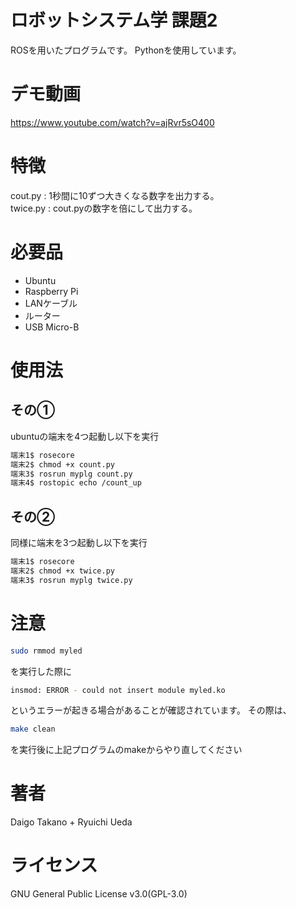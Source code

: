# ロボットシステム学 課題2
 
ROSを用いたプログラムです。
Pythonを使用しています。

# デモ動画
https://www.youtube.com/watch?v=ajRvr5sO400

# 特徴
cout.py : 1秒間に10ずつ大きくなる数字を出力する。  
twice.py : cout.pyの数字を倍にして出力する。
 
# 必要品
 
* Ubuntu
* Raspberry Pi
* LANケーブル
* ルーター
* USB Micro-B

# 使用法
## その①
ubuntuの端末を4つ起動し以下を実行
```bash
端末1$ rosecore
端末2$ chmod +x count.py
端末3$ rosrun myplg count.py
端末4$ rostopic echo /count_up
```
## その②
同様に端末を3つ起動し以下を実行
```bash
端末1$ rosecore
端末2$ chmod +x twice.py
端末3$ rosrun myplg twice.py
```
# 注意
```bash
sudo rmmod myled
```
を実行した際に
```bash
insmod: ERROR - could not insert module myled.ko 
```
というエラーが起きる場合があることが確認されています。  その際は、
```bash
make clean
```
を実行後に上記プログラムのmakeからやり直してください

# 著者
Daigo Takano + Ryuichi Ueda
 
# ライセンス
GNU General Public License v3.0(GPL-3.0)
